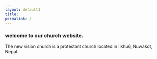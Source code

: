 ```yaml
---
layout: default1
title:
permalink: /
---
```



### welcome to our church website. 

The new vision church is a protestant church located in likhu6, Nuwakot, Nepal. 

